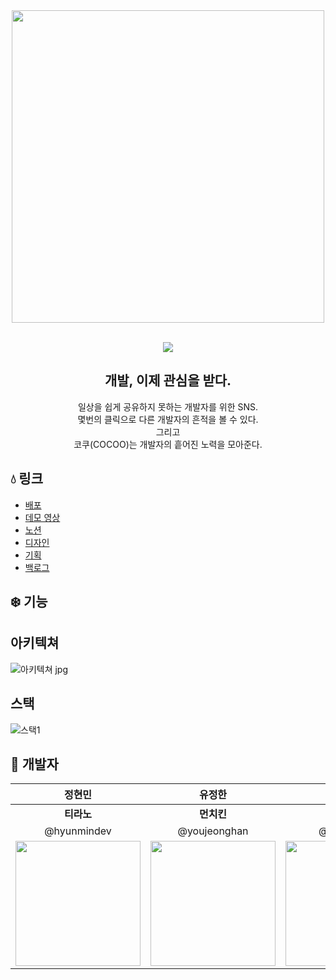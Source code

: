 <div align="center">
    <a href="https://github.com/boostcampwm-2021/WEB26-COKIRI">
    <img width="500" src="https://user-images.githubusercontent.com/74395748/139043672-3e2cd88c-35e4-4d5f-8ca1-99766b1e4496.png" />
    </a>
</div>


<p align="center">
    <a href="/"><img src="https://img.shields.io/badge/node-16.13.0-9181d6?logo=node.js" alt=""></a>
    <a href="/"><img src="https://img.shields.io/badge/npm-8.1.0-9181D6?logo=npm" alt=""></a>
    <a href="/"><img src="https://img.shields.io/badge/express-4.17.1-9181D6?logo=express" alt=""></a>
    <a href="/"><img src="https://img.shields.io/badge/ubuntu-18.04-9181D6?logo=ubuntu" alt=""></a>
    <a href="/"><img src="https://img.shields.io/badge/react-17.0.2-9181D6?logo=react" alt=""></a>
    <br>
    <a href="/"><img src="https://hits.seeyoufarm.com/api/count/incr/badge.svg?url=https%3A%2F%2Fgithub.com%2Fboostcampwm-2021%2FWEB26-COKIRI&count_bg=%239181D6&title_bg=%23555555&icon=&icon_color=%239181D6&title=&edge_flat=false"/></a>
</p>

<div align="center">
<h2>
개발, 이제 관심을 받다.
</h2>

<p>일상을 쉽게 공유하지 못하는 개발자를 위한 SNS.<br>
몇번의 클릭으로 다른 개발자의 흔적을 볼 수 있다.<br>
그리고<br>
코쿠(COCOO)는 개발자의 흩어진 노력을 모아준다.</p>

</div>

## 💧 링크

- [배포](/)
- [데모 영상](/)
- [노션](https://pool-storm-1a3.notion.site/b1de384e2f8c47948ee4b347bda6de04)
- [디자인](https://miro.com/app/board/o9J_lnmq-7Y=/?invite_link_id=740345289660)
- [기획](https://miro.com/app/board/o9J_lnnTacc=/?invite_link_id=874331551230)
- [백로그](https://docs.google.com/spreadsheets/d/14WwTBta7pvPAq2TPi0Rga9ThRRph-Lt7dCHPDHVWlRo/edit?usp=sharing)



## ❄️ 기능


## 아키텍쳐
![아키텍쳐 jpg](https://user-images.githubusercontent.com/34956768/139275197-360f1438-511c-428f-93b3-589ea978de29.jpg)

## 스택
![스택1](https://user-images.githubusercontent.com/34956768/139271396-dd0cda8b-b31a-4690-a8dd-0565fe3ec2f6.jpg)


## 🧊 개발자

|     정현민    |     유정한    |    김동민   |     한범석    |
| :---------: | :---------: | :--------: | :---------: |
|  **티라노**   |   **먼치킨**  |  **고라니** |  **타이거**   |
| @hyunmindev | @youjeonghan | @dmin0211 | @beomseok37 |
| <img width=200 src="https://user-images.githubusercontent.com/34956768/139091226-e7e7aa3b-785e-4fce-bec2-7b0178820aa5.png"> | <img width=200 src="https://user-images.githubusercontent.com/34956768/139091573-17ca9a01-3a0a-448f-8203-faedc34aa2b6.png"> | <img width=200 src="https://user-images.githubusercontent.com/34956768/139091567-646b32b0-a856-4e6f-9e18-3c62039f99fe.png">| <img width=200 src="https://user-images.githubusercontent.com/34956768/139091533-cc71d3ea-4c68-4234-bba2-ec83ca74d94a.png"> |
